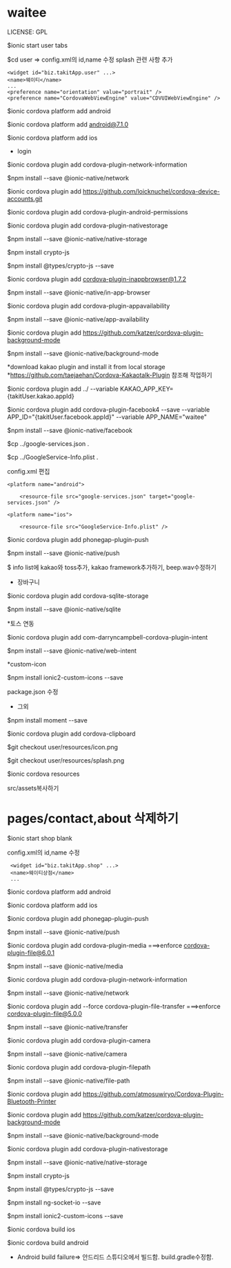 # waitee

LICENSE: GPL

$ionic start user tabs

$cd user => config.xml의 id,name 수정 splash 관련 사항 추가 

    <widget id="biz.takitApp.user" ...>
    <name>웨이티</name>
    ...
    <preference name="orientation" value="portrait" />
    <preference name="CordovaWebViewEngine" value="CDVUIWebViewEngine" />

$ionic cordova platform add android

$ionic cordova platform add android@7.1.0

$ionic cordova platform add ios

* login

$ionic cordova plugin add cordova-plugin-network-information

$npm install --save @ionic-native/network

$ionic cordova plugin add https://github.com/loicknuchel/cordova-device-accounts.git

$ionic cordova plugin add cordova-plugin-android-permissions

$ionic cordova plugin add cordova-plugin-nativestorage

$npm install --save @ionic-native/native-storage

$npm install crypto-js

$npm install @types/crypto-js --save

$ionic cordova plugin add cordova-plugin-inappbrowser@1.7.2

$npm install --save @ionic-native/in-app-browser

$ionic cordova plugin add cordova-plugin-appavailability

$npm install --save @ionic-native/app-availability

$ionic cordova plugin add https://github.com/katzer/cordova-plugin-background-mode

$npm install --save @ionic-native/background-mode

*download kakao plugin and install it from local storage
*https://github.com/taejaehan/Cordova-Kakaotalk-Plugin 참조해 작업하기 

$ionic cordova plugin add ../ --variable KAKAO_APP_KEY={takitUser.kakao.appId}

$ionic cordova plugin add cordova-plugin-facebook4 --save --variable APP_ID="{takitUser.facebook.appId}" --variable APP_NAME="waitee"

$npm install --save @ionic-native/facebook

$cp ../google-services.json .

$cp ../GoogleService-Info.plist .

config.xml 편집

    <platform name="android">
        
        <resource-file src="google-services.json" target="google-services.json" />

    <platform name="ios">

        <resource-file src="GoogleService-Info.plist" />


$ionic cordova plugin add phonegap-plugin-push

$npm install --save @ionic-native/push

$ info list에 kakao와 toss추가, kakao framework추가하기, beep.wav수정하기 

* 장바구니

$ionic cordova plugin add cordova-sqlite-storage

$npm install --save @ionic-native/sqlite

*토스 연동

$ionic cordova plugin add com-darryncampbell-cordova-plugin-intent

$npm install --save @ionic-native/web-intent

*custom-icon 

$npm install ionic2-custom-icons --save

package.json 수정

* 그외

$npm install moment --save

$ionic cordova plugin add cordova-clipboard

$git checkout user/resources/icon.png

$git checkout user/resources/splash.png

$ionic cordova resources

src/assets복사하기

pages/contact,about 삭제하기 
=======================================================================================

$ionic start shop blank

config.xml의 id,name 수정

     <widget id="biz.takitApp.shop" ...>
     <name>웨이티상점</name>
     ...

$ionic cordova platform add android

$ionic cordova platform add ios

$ionic cordova plugin add phonegap-plugin-push

$npm install --save @ionic-native/push

$ionic cordova plugin add cordova-plugin-media            ===>enforce cordova-plugin-file@6.0.1

$npm install --save @ionic-native/media

$ionic cordova plugin add cordova-plugin-network-information

$npm install --save @ionic-native/network

$ionic cordova plugin add --force cordova-plugin-file-transfer   ===>enforce cordova-plugin-file@5.0.0

$npm install --save @ionic-native/transfer

$ionic cordova plugin add cordova-plugin-camera

$npm install --save @ionic-native/camera

$ionic cordova plugin add cordova-plugin-filepath

$npm install --save @ionic-native/file-path

$ionic cordova plugin add https://github.com/atmosuwiryo/Cordova-Plugin-Bluetooth-Printer

$ionic cordova plugin add https://github.com/katzer/cordova-plugin-background-mode

$npm install --save @ionic-native/background-mode

$ionic cordova plugin add cordova-plugin-nativestorage

$npm install --save @ionic-native/native-storage

$npm install crypto-js

$npm install @types/crypto-js --save

$npm install ng-socket-io --save

$npm install ionic2-custom-icons --save

$ionic cordova build ios

$ionic cordova build android

* Android build failure=> 안드리드 스튜디오에서 빌드함. build.gradle수정함.
